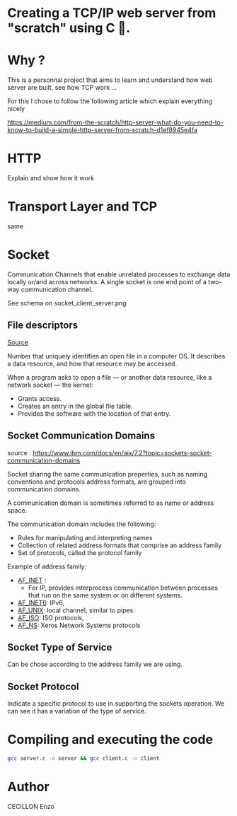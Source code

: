 # Creating a TCP/IP web server from "scratch" using C 🔨.

# Why ?

This is a personnal project that aims to learn and understand how web server are built, see how TCP work ...

For this I chose to follow the following article which explain everything nicely 

https://medium.com/from-the-scratch/http-server-what-do-you-need-to-know-to-build-a-simple-http-server-from-scratch-d1ef8945e4fa

# HTTP

Explain and show how it work

# Transport Layer and TCP

same

# Socket

Communication Channels that enable unrelated processes to exchange data locally or/and across networks.
A single socket is one end point of a two-way communication channel.

See schema on socket_client_server.png

## File descriptors
[Source](https://www.computerhope.com/jargon/f/file-descriptor.htm)

Number that uniquely identifies an open file in a computer OS. It describes a data resource, and how that resource
may be accessed.

When a program asks to open a file — or another data resource, like a network socket — the kernel:

- Grants access.
- Creates an entry in the global file table.
- Provides the software with the location of that entry.

## Socket Communication Domains

source : https://www.ibm.com/docs/en/aix/7.2?topic=sockets-socket-communication-domains

Socket sharing the same communication preperties, such as naming conventions and
protocols address formats, are grouped into communication domains.

A communication domain is sometimes referred to as name or address space.

The communication domain includes the following:
- Rules for manipulating and interpreting names
- Collection of related address formats that comprise an address family
- Set of protocols, called the protocol family

Example of address family:
- [AF_INET](https://www.ibm.com/docs/en/i/7.4?topic=family-af-inet-address) : 
  - For IP, provides interprocess communication between processes that run on the same system or on different systems.
- [AF_INET6](): IPv6, 
- [AF_UNIX](): local channel, similar to pipes
- [AF_ISO](): ISO protocols, 
- [AF_NS](): Xeros Network Systems protocols

## Socket Type of Service

Can be chose according to the address family we are using.

## Socket Protocol

Indicate a specific protocol to use in supporting the sockets operation.
We can see it has a variation of the type of service. 

# Compiling and executing the code

```bash
gcc server.c -o server && gcc client.c -o client
```

# Author

CECILLON Enzo
